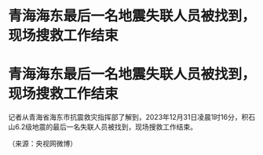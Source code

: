 # 青海海东最后一名地震失联人员被找到，现场搜救工作结束

# 青海海东最后一名地震失联人员被找到，现场搜救工作结束

记者从青海省海东市抗震救灾指挥部了解到，2023年12月31日凌晨1时16分，积石山6.2级地震的最后一名失联人员被找到，现场搜救工作结束。

（来源：央视网微博）

